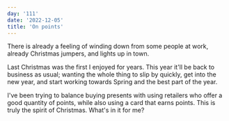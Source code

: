 ```yaml
---
day: '111'
date: '2022-12-05'
title: 'On points'
---
```


There is already a feeling of winding down from some people at work, already Christmas jumpers, and lights up in town.

Last Christmas was the first I enjoyed for years. This year it'll be back to business as usual; wanting the whole thing to slip by quickly, get into the new year, and start working towards Spring and the best part of the year.

I've been trying to balance buying presents with using retailers who offer a good quantity of points, while also using a card that earns points. This is truly the spirit of Christmas. What's in it for me?
